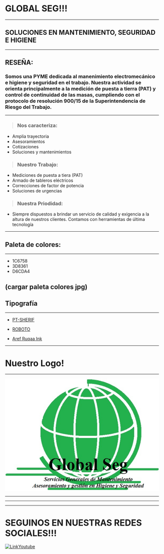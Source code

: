 # GLOBAL SEG!!!

---

## SOLUCIONES EN MANTENIMIENTO, SEGURIDAD E HIGIENE

---

## RESEÑA:

### Somos una PYME dedicada al manenimiento electromecánico e higiene y seguridad en el trabajo. Nuestra actividad se orienta principalmente a la medición de puesta a tierra (PAT) y control de continuidad de las masas, cumpliendo con el protocolo de resolución 900/15 de la Superintendencia de Riesgo del Trabajo.
---
> ### Nos caracteriza:
- Amplia trayectoria
- Asesoramientos
- Cotizaciones
- Soluciones y mantenimientos

> ### Nuestro Trabajo:
- Mediciones de puesta a tiera (PAT)
- Armado de tableros eléctricos
- Correcciones de factor de potencia
- Soluciones de urgencias

> ### Nuestra Priodidad:
- Siempre dispuestos a brindar un servicio de calidad y exigencia a la altura de nuestros clientes. Contamos con  herramientas de última tecnología 

---
## Paleta de colores:
---
- 1C6758
- 3D8361
- D6CDA4

(cargar paleta colores jpg)
---
## Tipografía
---
- [PT-SHERIF](https://fonts.google.com/share?selection.family=PT%20Serif:ital@1)

- [ROBOTO](https://fonts.google.com/share?selection.family=PT%20Serif:ital@1%7CRoboto:wght@300)

- [Aref Ruqaa Ink](https://fonts.google.com/share?selection.family=Aref%20Ruqaa%20Ink:wght@700%7CPT%20Serif:ital@1%7CRoboto:wght@300)

---
# Nuestro Logo!
---
![LOGO](https://github.com/oscarfarias297/TP1-Icaro/blob/master/Logo_Global_Seg.jpg?raw=true "No se encontró imagen")

---
***
---
# SEGUINOS EN NUESTRAS REDES SOCIALES!!!


[![LinkYoutube](https://c.tenor.com/hYSGG867a1YAAAAC/youtube-logo.gif)](https://www.youtube.com/user/martinfierro297)
